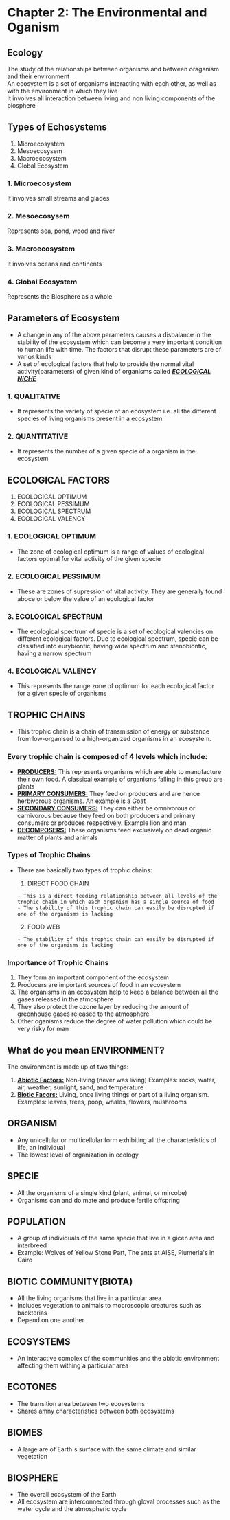 # Chapter 2: The Environmental and Oganism

## Ecology

The study of the relationships between organisms and between oraganism and their environment\
An ecosystem is a set of organisms interacting with each other, as well as with the environment in which they live\
It involves all interaction between living and non living components of the biosphere

## Types of Echosystems

1. Microecosystem
2. Mesoecosysem
3. Macroecosystem
4. Global Ecosystem

### 1. Microecosystem

It involves small streams and glades

### 2. Mesoecosysem

Represents sea, pond, wood and river

### 3. Macroecosystem

It involves oceans and continents

### 4. Global Ecosystem

Represents the Biosphere as a whole

## Parameters of Ecosystem

- A change in any of the above parameters causes a disbalance in the stability of the ecosystem which can become a very important condition to human life with time. The factors that disrupt these parameters are of varios kinds
- A set of ecological factors that help to provide the normal vital activity(parameters) of given kind of organisms called <ins>**_ECOLOGICAL NICHE_**</ins>

### 1. QUALITATIVE

- It represents the variety of specie of an ecosystem i.e. all the different species of living organisms present in a ecosystem

### 2. QUANTITATIVE

- It represents the number of a given specie of a organism in the ecosystem

## ECOLOGICAL FACTORS

1. ECOLOGICAL OPTIMUM
2. ECOLOGICAL PESSIMUM
3. ECOLOGICAL SPECTRUM
4. ECOLOGICAL VALENCY

### 1. ECOLOGICAL OPTIMUM

- The zone of ecological optimum is a range of values of ecological factors optimal for vital activity of the given specie

### 2. ECOLOGICAL PESSIMUM

- These are zones of supression of vital activity. They are generally found aboce or below the value of an ecological factor

### 3. ECOLOGICAL SPECTRUM

- The ecological spectrum of specie is a set of ecological valencies on different ecological factors. Due to ecological spectrum, specie can be classified into eurybiontic, having wide spectrum and stenobiontic, having a narrow spectrum

### 4. ECOLOGICAL VALENCY

- This represents the range zone of optimum for each ecological factor for a given specie of organisms

## TROPHIC CHAINS

- This trophic chain is a chain of transmission of energy or substance from low-organised to a high-organized organisms in an ecosystem. 

### Every trophic chain is composed of 4 levels which include:

- <ins>**PRODUCERS:**</ins> This represents organisms which are able to manufacture their own food. A classical example of organisms falling in this group are plants
- <ins>**PRIMARY CONSUMERS:**</ins> They feed on producers and are hence herbivorous organisms. An example is a Goat
- <ins>**SECONDARY CONSUMERS:**</ins> They can either be omnivorous or carnivorous because they feed on both producers and primary consumers or produces respectively. Example lion and man
- <ins>**DECOMPOSERS:**</ins> These organisms feed exclusively on dead organic matter of plants and animals

### Types of Trophic Chains

- There are basically two types of trophic chains:

    1. DIRECT FOOD CHAIN

      - This is a direct feeding relationship between all levels of the trophic chain in which each organism has a single source of food
      - The stability of this trophic chain can easily be disrupted if one of the organisms is lacking

    2. FOOD WEB

      - The stability of this trophic chain can easily be disrupted if one of the organisms is lacking

### Importance of Trophic Chains

1. They form an important component of the ecosystem
2. Producers are important sources of food in an ecosystem
3. The organisms in an ecosystem help to keep a balance between all the gases released in the atmosphere
4. They also protect the ozone layer by reducing the amount of greenhouse gases released to the atmosphere
5. Other oganisms reduce the degree of water pollution which could be very risky for man

## What do you mean ENVIRONMENT?

The environment is made up of two things:

1. <ins>**Abiotic Factors:**</ins> Non-living (never was living) Examples: rocks, water, air, weather, sunlight, sand, and temperature
2. <ins>**Biotic Facors:**</ins> Living, once living things or part of a living organism. Examples: leaves, trees, poop, whales, flowers, mushrooms

## ORGANISM

- Any unicellular or multicellular form exhibiting all the characteristics of life, an individual
- The lowest level of organization in ecology

## SPECIE

- All the organisms of a single kind (plant, animal, or mircobe)
- Organisms can and do mate and produce fertile offspring

## POPULATION

- A group of individuals of the same specie that live in a gicen area and interbreed
- Example: Wolves of Yellow Stone Part, The ants at AISE, Plumeria's in Cairo

## BIOTIC COMMUNITY(BIOTA)

- All the living organisms that live in a particular area
- Includes vegetation to animals to mocroscopic creatures such as backterias
- Depend on one another

## ECOSYSTEMS

- An interactive complex of the communities and the abiotic environment affecting them withing a particular area

## ECOTONES

- The transition area between two ecosystems
- Shares amny characteristics between both ecosystems

## BIOMES

- A large are of Earth's surface with the same climate and similar vegetation

## BIOSPHERE

- The overall ecosystem of the Earth
- All ecosystem are interconnected through gloval processes such as the water cycle and the atmospheric cycle